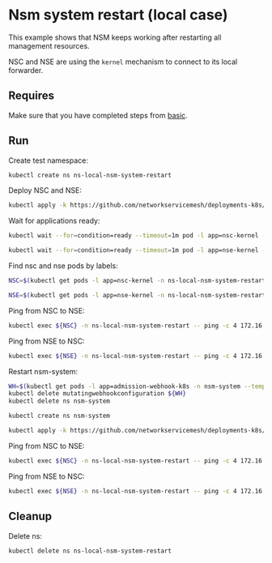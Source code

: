 # Nsm system restart (local case)

This example shows that NSM keeps working after restarting all management resources.

NSC and NSE are using the `kernel` mechanism to connect to its local forwarder.

## Requires

Make sure that you have completed steps from [basic](../../basic).

## Run

Create test namespace:
```bash
kubectl create ns ns-local-nsm-system-restart
```

Deploy NSC and NSE:
```bash
kubectl apply -k https://github.com/networkservicemesh/deployments-k8s/examples/heal/local-nsm-system-restart?ref=24b07e6e70c3e2b21134211bc17ada9fcca8cc87
```

Wait for applications ready:
```bash
kubectl wait --for=condition=ready --timeout=1m pod -l app=nsc-kernel -n ns-local-nsm-system-restart
```
```bash
kubectl wait --for=condition=ready --timeout=1m pod -l app=nse-kernel -n ns-local-nsm-system-restart
```

Find nsc and nse pods by labels:
```bash
NSC=$(kubectl get pods -l app=nsc-kernel -n ns-local-nsm-system-restart --template '{{range .items}}{{.metadata.name}}{{"\n"}}{{end}}')
```
```bash
NSE=$(kubectl get pods -l app=nse-kernel -n ns-local-nsm-system-restart --template '{{range .items}}{{.metadata.name}}{{"\n"}}{{end}}')
```

Ping from NSC to NSE:
```bash
kubectl exec ${NSC} -n ns-local-nsm-system-restart -- ping -c 4 172.16.1.100
```

Ping from NSE to NSC:
```bash
kubectl exec ${NSE} -n ns-local-nsm-system-restart -- ping -c 4 172.16.1.101
```

Restart nsm-system:
```bash
WH=$(kubectl get pods -l app=admission-webhook-k8s -n nsm-system --template '{{range .items}}{{.metadata.name}}{{"\n"}}{{end}}')
kubectl delete mutatingwebhookconfiguration ${WH}
kubectl delete ns nsm-system
```
```bash
kubectl create ns nsm-system
```
```bash
kubectl apply -k https://github.com/networkservicemesh/deployments-k8s/examples/basic?ref=24b07e6e70c3e2b21134211bc17ada9fcca8cc87
```

Ping from NSC to NSE:
```bash
kubectl exec ${NSC} -n ns-local-nsm-system-restart -- ping -c 4 172.16.1.100
```

Ping from NSE to NSC:
```bash
kubectl exec ${NSE} -n ns-local-nsm-system-restart -- ping -c 4 172.16.1.101
```

## Cleanup

Delete ns:
```bash
kubectl delete ns ns-local-nsm-system-restart
```
